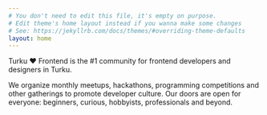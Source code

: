 ```yaml
---
# You don't need to edit this file, it's empty on purpose.
# Edit theme's home layout instead if you wanna make some changes
# See: https://jekyllrb.com/docs/themes/#overriding-theme-defaults
layout: home
---
```


Turku &hearts; Frontend is the #1 community for frontend developers and designers in Turku.

We organize monthly meetups, hackathons, programming competitions and other gatherings to promote developer culture. Our doors are open for everyone: beginners, curious, hobbyists, professionals and beyond.
